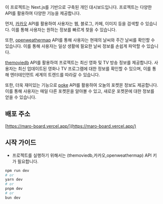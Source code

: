 이 프로젝트는 Next.js를 기반으로 구축된 개인 대시보드입니다. 프로젝트는 다양한 API를 활용하여 다양한 기능을 제공합니다.

먼저, [카카오](https://developers.kakao.com/) API를 활용하여 사용자는 웹, 블로그, 카페, 이미지 등을 검색할 수 있습니다. 이를 통해 사용자는 원하는 정보를 빠르게 찾을 수 있습니다.

또한, [openweathermap](https://openweathermap.org) API를 통해 사용자는 현재의 날씨와 주간 날씨를 확인할 수 있습니다. 이를 통해 사용자는 일상 생활에 필요한 날씨 정보를 손쉽게 파악할 수 있습니다.

[themoviedb](https://www.themoviedb.org/?language=ko) API를 활용하여 프로젝트는 최신 영화 및 TV 방송 정보를 제공합니다. 사용자는 최신 업데이트된 영화나 TV 프로그램에 대한 정보를 확인할 수 있으며, 이를 통해 엔터테인먼트 세계의 트렌드를 따라갈 수 있습니다.

또한, 더욱 재미있는 기능으로 [poke](https://pokeapi.co/) API를 활용하여 오늘의 포켓몬 정보도 제공합니다. 이를 통해 사용자는 매일 다른 포켓몬을 알아볼 수 있고, 새로운 포켓몬에 대한 정보를 얻을 수 있습니다.

## 배포 주소

[https://maro-board.vercel.app/](https://maro-board.vercel.app/)

## 시작 가이드

- 프로젝트를 실행하기 위해서는 (themoviedb,카카오,openweathermap) API 키가 필요합니다.

```bash
npm run dev
# or
yarn dev
# or
pnpm dev
# or
bun dev
```
